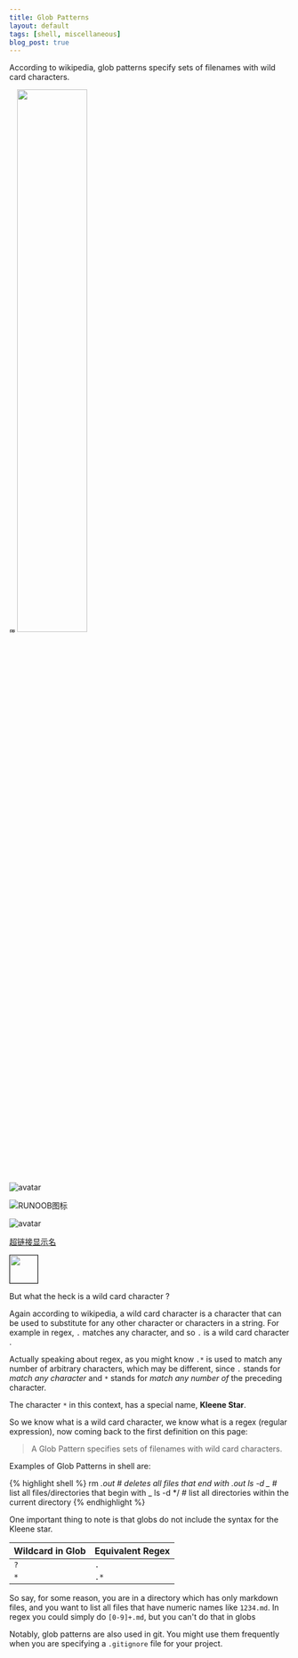 ```yaml
---
title: Glob Patterns
layout: default
tags: [shell, miscellaneous]
blog_post: true
---
```


According to wikipedia, glob patterns specify sets of filenames with wild card
characters.

<img src="https://www.baidu.com/img/flexible/logo/pc/result.png" width = "10" height = "10" alt="图片名称" align=center />
<img src="http://static.runoob.com/images/runoob-logo.png" width="50%">

![avatar](https://www.baidu.com/img/flexible/logo/pc/result.png)

![RUNOOB图标](https://www.baidu.com/img/flexible/logo/pc/result.png "RUNOOB")

![avatar](https://www.baidu.com/img/flexible/logo/pc/result.png)

<a href="https://www.baidu.com/" title="超链接title">超链接显示名</a>

<a href="https://www.baidu.com/" target="_blank" title="描述"><img src="https://www.baidu.com/img/flexible/logo/pc/result.png"  width="50" height="50" border="1"></a>

<p class="lead">But what the heck is a wild card character ?</p>

Again according to wikipedia, a wild card character is a character that can be
used to substitute for any other character or characters in a string. For
example in regex, `.` matches any character, and so `.` is a wild card character
.

Actually speaking about regex, as you might know `.*` is used to match any
number of arbitrary characters, which may be different, since `.` stands for *match any character* and
`*` stands for *match any number of* the preceding character.

The character `*` in this context, has a special name, **Kleene Star**.

So we know what is a wild card character, we know what is a regex (regular
expression), now coming back to the first definition on this page:

> A Glob Pattern specifies sets of filenames with wild card characters.

Examples of Glob Patterns in shell are:

{% highlight shell %}
rm *.out   # deletes all files that end with .out
ls -d _*   # list all files/directories that begin with _
ls -d */   # list all directories within the current directory
{% endhighlight %}

One important thing to note is that globs do not include the syntax for the
Kleene star.

Wildcard in Glob  |   Equivalent Regex
------------------|---------------------
`?`               |   `.`
`*`               |   `.*`

So say, for some reason, you are in a directory which has only markdown files,
and you want to list all files that have numeric names like `1234.md`. In regex
you could simply do `[0-9]+.md`, but you can't do that in globs

Notably, glob patterns are also used in git. You might use them frequently when
you are specifying a `.gitignore` file for your project.
